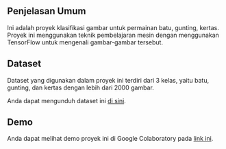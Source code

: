 ## Penjelasan Umum
Ini adalah proyek klasifikasi gambar untuk permainan batu, gunting, kertas. Proyek ini menggunakan teknik pembelajaran mesin dengan menggunakan TensorFlow untuk mengenali gambar-gambar tersebut.

## Dataset
Dataset yang digunakan dalam proyek ini terdiri dari 3 kelas, yaitu batu, gunting, dan kertas dengan lebih dari 2000 gambar.

Anda dapat mengunduh dataset ini [di sini](https://github.com/dicodingacademy/assets/releases/download/release/rockpaperscissors.zip).

## Demo
Anda dapat melihat demo proyek ini di Google Colaboratory pada [link ini](https://colab.research.google.com/drive/1f0HI6U9zf9eC1Fjvx3vhF6uhNXbXC-YV?usp=sharing).
